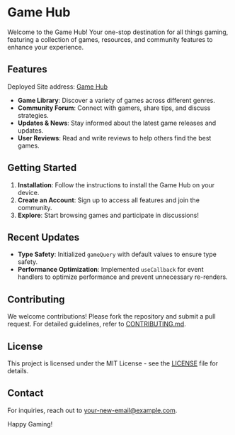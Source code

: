 # Game Hub

Welcome to the Game Hub! Your one-stop destination for all things gaming, featuring a collection of games, resources, and community features to enhance your experience.

## Features
Deployed Site address: [Game Hub](https://game-haosz6fqj-jalaj07s-projects.vercel.app/)

- **Game Library**: Discover a variety of games across different genres.
- **Community Forum**: Connect with gamers, share tips, and discuss strategies.
- **Updates & News**: Stay informed about the latest game releases and updates.
- **User Reviews**: Read and write reviews to help others find the best games.

## Getting Started

1. **Installation**: Follow the instructions to install the Game Hub on your device.
2. **Create an Account**: Sign up to access all features and join the community.
3. **Explore**: Start browsing games and participate in discussions!

## Recent Updates

- **Type Safety**: Initialized `gameQuery` with default values to ensure type safety.
- **Performance Optimization**: Implemented `useCallback` for event handlers to optimize performance and prevent unnecessary re-renders.

## Contributing

We welcome contributions! Please fork the repository and submit a pull request. For detailed guidelines, refer to [CONTRIBUTING.md](CONTRIBUTING.md).

## License

This project is licensed under the MIT License - see the [LICENSE](LICENSE) file for details.

## Contact

For inquiries, reach out to [your-new-email@example.com](mailto:your-new-email@example.com).

Happy Gaming!